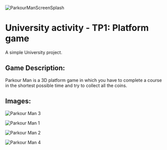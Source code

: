 ![ParkourManScreenSplash](https://github.com/fekox/Project-Parkour-Man/assets/86255202/178c0fbf-6044-4439-b5c2-c7010555c10d)

# University activity - TP1: Platform game

A simple University project.

## Game Description: 

Parkour Man is a 3D platform game in which you have to complete a course in the shortest possible time and 
try to collect all the coins.

## Images: 

![Parkour Man 3](https://github.com/fekox/Project-Parkour-Man/assets/86255202/4cd801b4-2d26-443e-b6dc-ae28f5825528)

![Parkour Man 1](https://github.com/fekox/Project-Parkour-Man/assets/86255202/c3b87d03-e005-4a7f-b0a8-d270036c8a53)

![Parkour Man 2](https://github.com/fekox/Project-Parkour-Man/assets/86255202/9b741f98-b4ea-4657-9621-974a3d91341c)

![Parkour Man 4](https://github.com/fekox/Project-Parkour-Man/assets/86255202/23525ec0-aaf0-452d-8b3e-ed98498f24ca)

